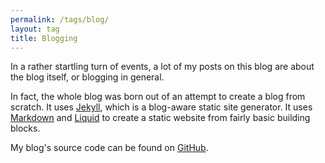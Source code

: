 ```yaml
---
permalink: /tags/blog/
layout: tag
title: Blogging
---
```

In a rather startling turn of events, a lot of my posts on this blog are about the blog itself, or blogging in general.

In fact, the whole blog was born out of an attempt to create a blog from scratch. It uses [Jekyll](//jekyllrb.com "Jekyllrb.com"), which is a blog-aware static site generator. It uses [Markdown](//daringfireball.net/projects/markdown/) and [Liquid](//github.com/Shopify/liquid/wiki) to create a static website from fairly basic building blocks.

My blog's source code can be found on [GitHub](//github.com/rjkerrison/rjkerrison.github.io "rjkerrison.github.io").
